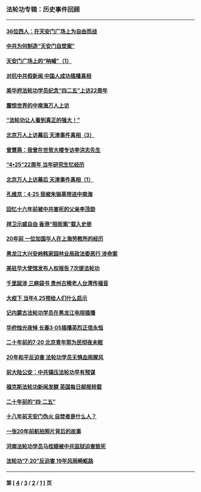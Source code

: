 ### 法轮功专辑：历史事件回顾
---
#### [36位西人：在天安门广场上为自由而战](../../pages/nf5793/n13390029.md?04170430) 
#### [中共为何制造“天安门自焚案”](../../pages/nf5793/n13183270.md?04170430) 
#### [天安门广场上的“呐喊”（1）](../../pages/nf5793/n13105277.md?04170430) 
#### [对抗中共假新闻 中国人成功插播真相](../../pages/nf5793/n12910618.md?04170430) 
#### [美华府法轮功学员纪念“四二五”上访22周年](../../pages/nf5793/n12904445.md?04170430) 
#### [震惊世界的中南海万人上访](../../pages/nf5793/n12903976.md?04170430) 
#### [“法轮功让人看到真正的强大！”](../../pages/nf5793/n12903195.md?04170430) 
#### [北京万人上访幕后 天津事件真相（3）](../../pages/nf5793/n12902807.md?04170430) 
#### [曾慧燕：我曾在世贸大楼专访李洪志先生](../../pages/nf5793/n12898729.md?04170430) 
#### [“4•25”22周年 当年研究生忆经历](../../pages/nf5793/n12894152.md?04170430) 
#### [北京万人上访幕后 天津事件真相（1）](../../pages/nf5793/n12885174.md?04170430) 
#### [孔维京：4·25 我被朱镕基带进中南海](../../pages/nf5793/n12864987.md?04170430) 
#### [回忆十六年前被中共害死的父亲李茂勋](../../pages/nf5793/n12880270.md?04170430) 
#### [捍卫示威自由 香港“阻街案”载入史册](../../pages/nf5793/n12811245.md?04170430) 
#### [20年前 一位加国华人在上海劳教所的经历](../../pages/nf5793/n12707932.md?04170430) 
#### [黑龙江大兴安岭韩家园林业局政法委恶行 涉命案](../../pages/nf5793/n12622815.md?04170430) 
#### [美驻华大使馆发布人权报告 7次提法轮功](../../pages/nf5793/n12520541.md?04170430) 
#### [千里跋涉 三麻袋书 贵州古稀老人台湾传福音](../../pages/nf5793/n12198750.md?04170430) 
#### [大疫下 当年4.25带给人们什么启示](../../pages/nf5793/n12058565.md?04170430) 
#### [记内蒙古法轮功学员在黑龙江电视插播](../../pages/nf5793/n11699194.md?04170430) 
#### [华府烛光夜悼 长春3·05插播英烈正信永恒](../../pages/nf5793/n11397432.md?04170430) 
#### [二十年前的7·20 北京青年郭为民彻夜未眠](../../pages/nf5793/n11354195.md?04170430) 
#### [20年和平反迫害 法轮功学员无惧血雨腥风](../../pages/nf5793/n11348279.md?04170430) 
#### [前大陆公安：中共镇压法轮功早有预谋](../../pages/nf5793/n11352168.md?04170430) 
#### [福克斯法轮功新闻发酵  英国每日邮报转载](../../pages/nf5793/n11285952.md?04170430) 
#### [二十年前的“四·二五”](../../pages/nf5793/n11207639.md?04170430) 
#### [十八年前天安门伪火 自焚者是什么人？](../../pages/nf5793/n10996556.md?04170430) 
#### [一张20年前航拍照片背后的故事](../../pages/nf5793/n10693797.md?04170430) 
#### [河南法轮功学员马桂娥被中共监狱迫害致死](../../pages/nf5793/n10684974.md?04170430) 
#### [法轮功“7‧20”反迫害 19年风雨崎岖路](../../pages/nf5793/n10570834.md?04170430) 

---
#### 第 [ [4](./4.md?04170430) / [3](./3.md?04170430) / [2](./2.md?04170430) / [1](./1.md?04170430) ] 页
